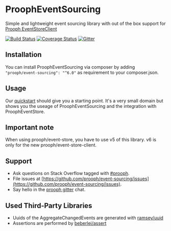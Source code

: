 ProophEventSourcing
===================

Simple and lightweight event sourcing library with out of the box support for [Prooph EventStoreClient](https://github.com/prooph/event-store-client)

[![Build Status](https://travis-ci.org/prooph/event-sourcing.svg?branch=master)](https://travis-ci.org/prooph/event-sourcing)
[![Coverage Status](https://img.shields.io/coveralls/prooph/event-sourcing.svg)](https://coveralls.io/r/prooph/event-sourcing?branch=master)
[![Gitter](https://badges.gitter.im/Join%20Chat.svg)](https://gitter.im/prooph/improoph)

## Installation

You can install ProophEventSourcing via composer by adding `"prooph/event-sourcing": "^6.0"` as requirement to your composer.json.

## Usage 

Our [quickstart](https://github.com/prooph/event-sourcing/blob/master/examples/quickstart.php) should give you a starting point.
It's a very small domain but shows you the useage of ProophEventSourcing and the integration with ProophEventStore.


## Important note

When using prooph/event-store, you have to use v5 of this library. v6 is only for the new prooph/event-store-client.

## Support

- Ask questions on Stack Overflow tagged with [#prooph](https://stackoverflow.com/questions/tagged/prooph).
- File issues at [https://github.com/prooph/event-sourcing/issues](https://github.com/prooph/event-sourcing/issues).
- Say hello in the [prooph gitter](https://gitter.im/prooph/improoph) chat.

## Used Third-Party Libraries

- Uuids of the AggregateChangedEvents are generated with [ramsey/uuid](https://github.com/ramsey/uuid)
- Assertions are performed by [beberlei/assert](https://github.com/beberlei/assert)




